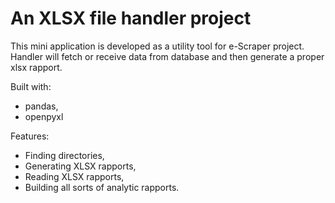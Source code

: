 # An XLSX file handler project


This mini application is developed as a utility tool for e-Scraper project.
Handler will fetch or receive data from database and then generate a proper xlsx rapport.

Built with:
- pandas,
- openpyxl

Features:
- Finding directories,
- Generating XLSX rapports,
- Reading XLSX rapports,
- Building all sorts of analytic rapports.
